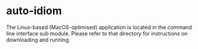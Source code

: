 # auto-idiom

The Linux-based (MacOS-optimised)
application is located in the command line
interface sub module. Please refer to that
directory for instructions on downloading
and running. 
